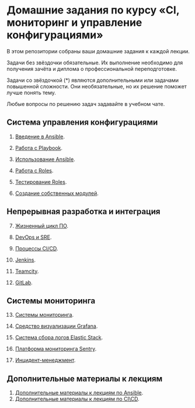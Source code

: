 # Домашние задания по курсу «CI, мониторинг и управление конфигурациями»

В этом репозитории собраны ваши домашние задания к каждой лекции. 

Задачи без звёздочки обязательные. Их выполнение необходимо для получения зачёта и диплома о профессиональной переподготовке.

Задачи со звёздочкой (*) являются дополнительными или задачами повышенной сложности. Они необязательные, но их решение поможет лучше понять тему.

Любые вопросы по решению задач задавайте в учебном чате.

## Система управления конфигурациями

1. [Введение в Ansible](./01).

2. [Работа с Playbook](./02).

3. [Использование Ansible](./03).

4. [Работа с Roles](./04).

5. [Тестирование Roles](./05).

6. [Создание собственных модулей](./06).

## Непрерывная разработка и интеграция

7. [Жизненный цикл ПО](../9/01/README.md).

8. [DevOps и SRE](./09-ci-02-devops/README.md).

9. [Процессы CI/CD](./09-ci-03-cicd/README.md).

10. [Jenkins](./09-ci-04-jenkins/README.md).

11. [Teamcity](./09-ci-05-teamcity/README.md).

12. [GitLab](./09-ci-06-gitlab/README.md).

## Системы мониторинга

13. [Системы мониторинга](./10-monitoring-02-systems).

14. [Средство визуализации Grafana](./10-monitoring-03-grafana).

15. [Система сбора логов Elastic Stack](./10-monitoring-04-elk).

16. [Платформа мониторинга Sentry](./10-monitoring-05-sentry).

17. [Инцидент-менеджмент](/10-monitoring-06-incident-management).


## Дополнительные материалы к лекциям

1. [Дополнительные материалы к лекциям по Ansible](./08-ansible-additional).
1. [Дополнительные материалы к лекциям по CI\CD](./09-ci-additional).
